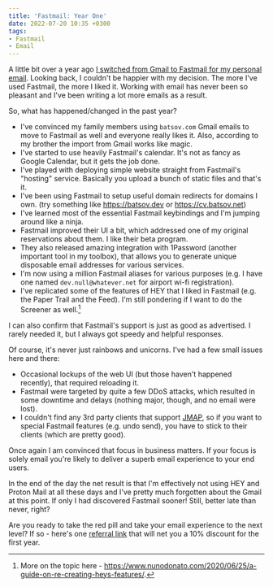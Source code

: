 ```yaml
---
title: 'Fastmail: Year One'
date: 2022-07-20 10:35 +0300
tags:
- Fastmail
- Email
---
```


A little bit over a year ago [I switched from Gmail to Fastmail for my personal
email](https://metaredux.com/posts/2021/07/31/hasta-la-vista-gmail.html). Looking back, I couldn't be happier with my decision. The more I've used Fastmail, the more I liked it. Working with email has never been so pleasant and I've been writing
a lot more emails as a result.

So, what has happened/changed in the past year?

- I've convinced my family members using `batsov.com` Gmail emails to move to Fastmail as well and everyone really likes it. Also, according to my brother the import from Gmail works like magic.
- I've started to use heavily Fastmail's calendar. It's not as fancy as Google Calendar, but it gets the job done.
- I've played with deploying simple website straight from Fastmail's "hosting" service. Basically you upload a bunch of static files and that's it.
- I've been using Fastmail to setup useful domain redirects for domains I own. (try something like <https://batsov.dev> or <https://cv.batsov.net>)
- I've learned most of the essential Fastmail keybindings and I'm jumping around like a ninja.
- Fastmail improved their UI a bit, which addressed one of my original reservations about them. I like their beta program.
- They also released amazing integration with 1Password (another important tool in my toolbox), that allows you to generate unique disposable email addresses for various services.
- I'm now using a million Fastmail aliases for various purposes (e.g. I have one named `dev.null@whatever.net` for airport wi-fi registration).
- I've replicated some of the features of HEY that I liked in Fastmail (e.g. the Paper Trail and the Feed). I'm still pondering if I want to do the Screener as well.[^1]

I can also confirm that Fastmail's support is just as good as advertised. I rarely needed it, but I always got speedy and helpful responses.

Of course, it's never just rainbows and unicorns. I've had a few small issues here and there:

- Occasional lockups of the web UI (but those haven't happened recently), that required reloading it.
- Fastmail were targeted by quite a few DDoS attacks, which resulted in some downtime and delays (nothing major, though, and no email were lost).
- I couldn't find any 3rd party clients that support [JMAP](https://fastmail.blog/open-technologies/jmap-new-email-open-standard/), so if you want to special Fastmail features (e.g. undo send), you have to stick to their clients (which are pretty good).

Once again I am convinced that focus in business matters. If your focus is solely email you're likely to deliver a superb email experience to your end users.

In the end of the day the net result is that I'm effectively not using HEY and Proton Mail at all these days and I've pretty much forgotten about the Gmail at this point. If only I had discovered Fastmail sooner! Still, better late than never, right?

Are you ready to take the red pill and take your email experience to the next level?
If so - here's one [referral link](https://ref.fm/u26676944) that will net you a 10% discount for the first year.

[^1]: More on the topic here - <https://www.nunodonato.com/2020/06/25/a-guide-on-re-creating-heys-features/>.
